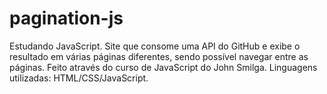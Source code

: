 # pagination-js
Estudando JavaScript. Site que consome uma API do GitHub e exibe o resultado em várias páginas diferentes, sendo possível navegar entre as páginas. Feito através do curso de JavaScript do John Smilga. Linguagens utilizadas: HTML/CSS/JavaScript.
